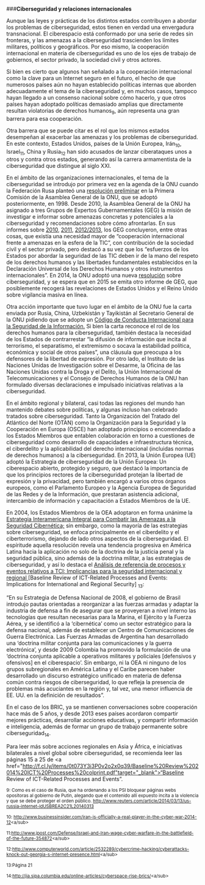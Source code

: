 
###**Ciberseguridad y relaciones internacionales**

Aunque las leyes y prácticas de los distintos estados contribuyen a abordar los problemas de ciberseguridad, estos tienen en verdad una envergadura transnacional. El ciberespacio está conformado por una serie de redes sin fronteras, y las amenazas a la ciberseguridad trascienden los límites militares, políticos y geográficos. Por eso mismo, la cooperación internacional en materia de ciberseguridad es uno de los ejes de trabajo de gobiernos, el sector privado, la sociedad civil y otros actores.

Si bien es cierto que algunos han señalado a la cooperación internacional como la clave para un Internet seguro en el futuro, el hecho de que numerosos países aún no hayan establecido políticas internas que aborden adecuadamente el tema de la ciberseguridad y, en muchos casos, tampoco hayan llegado a un consenso nacional sobre cómo hacerlo, y que otros países hayan adoptado políticas demasiado amplias que directamente resultan violatorias de derechos humanos<sub>9</sub>, aún representa una gran barrera para esa cooperación.

Otra barrera que se puede citar es el rol que los mismos estados desempeñan al exacerbar las amenazas y los problemas de ciberseguridad. En este contexto, Estados Unidos, países de la Unión Europea, Irán<sub>10</sub>, Israel<sub>11</sub>, China y Rusia<sub>12</sub> han sido acusados de lanzar ciberataques unos a otros y  contra otros estados, generando así la carrera armamentista de la ciberseguridad que distingue al siglo XXI.

En el ámbito de las organizaciones internacionales, el tema de la ciberseguridad se introdujo por primera vez en la agenda de la ONU cuando la Federación Rusa planteó una
<a href="http://www.un.org/ga/search/view_doc.asp?symbol=A/RES/53/70" target="_blank">resolución preliminar</a>
en la Primera Comisión de la Asamblea General de la ONU, que se adoptó posteriormente, en 1998. Desde 2010, la Asamblea General de la ONU ha asignado a tres Grupos de Expertos Gubernamentales (GEG) la misión de investigar e informar sobre amenazas concretas y potenciales a la ciberseguridad y recomendaciones sobre cómo afrontarlas. En sus informes sobre
<a href="http://www.un.org/ga/search/view_doc.asp?symbol=A/65/201" target="_blank">2010</a>,
<a href="http://www.un.org/ga/search/view_doc.asp?symbol=A/65/201" target="_blank">2011</a>, 
<a href="http://www.un.org/ga/search/view_doc.asp?symbol=A/68/98" target="_blank">2012/2013</a>, 
los GEG concluyeron, entre  otras cosas, que existía una necesidad mayor de “cooperación internacional frente a amenazas en la esfera de la TIC”, con contribución de la sociedad civil y el sector privado, pero destacó a su vez que los “esfuerzos de los Estados por abordar la seguridad de las TIC deben ir de la mano del respeto de los derechos humanos y las libertades fundamentales establecidos en la Declaración Universal de los Derechos Humanos y otros instrumentos internacionales”. En 2014, la ONU adoptó una nueva 
<a href="http://www.un.org/ga/search/view_doc.asp?symbol=A/RES/69/28" target="_blank">resolución</a>
sobre ciberseguridad, y se espera que en 2015 se emita otro informe de GEG, que posiblemente recogerá las revelaciones de Estados Unidos y el Reino Unido sobre vigilancia masiva en línea.

Otra acción importante que tuvo lugar en el ámbito de la ONU fue la carta enviada por Rusia, China, Uzbekistán y Tayikistán al Secretario General de la ONU pidiendo que se adopte un 
<a href="http://nz.chineseembassy.org/eng/zgyw/t858978.htm" target="_blank">Código de Conducta Internacional para la Seguridad de la Información.</a>
Si bien la carta reconoce el rol de los derechos humanos para la ciberseguridad, también destaca la necesidad de los Estados de contrarrestar “la difusión de información que incita al terrorismo, el separatismo, el extremismo o socava la estabilidad política, económica y social de otros países”, una cláusula que preocupa a los defensores de la libertad de expresión. Por otro lado, el Instituto de las Naciones Unidas de Investigación sobre el Desarme, la Oficina de las Naciones Unidas contra la Droga y el Delito, la Unión Internacional de Telecomunicaciones y el Consejo de Derechos Humanos de la ONU han formulado diversas declaraciones e impulsado iniciativas relativas a la ciberseguridad.

En el ámbito regional y bilateral, casi todas las regiones del mundo han mantenido debates sobre políticas, y algunas incluso han celebrado tratados sobre ciberseguridad. Tanto la Organización del Tratado del Atlántico del Norte (OTAN) como la Organización para la Seguridad y la Cooperación en Europa (OSCE) han adoptado principios o encomendado a los Estados Miembros que entablen colaboración en torno a cuestiones de ciberseguridad como desarrollo de capacidades e infraestructura técnica, el ciberdelito y la aplicabilidad del derecho internacional (incluidas normas de derechos humanos) a la ciberseguridad. En 2013, la Unión Europea (UE) adoptó la Estrategia de ciberseguridad de la Unión Europea: Un ciberespacio abierto, protegido y seguro, que destacó la importancia de que los principios rectores de la ciberseguridad protejan la libertad de expresión y la privacidad, pero también encargó a varios otros órganos europeos, como el Parlamento Europeo y la Agencia Europea de Seguridad de las Redes y de la Información, que prestaran asistencia adicional, intercambio de información y capacitación a Estados Miembros de la UE.


En 2004, los Estados Miembros de la OEA adoptaron en forma unánime la
<a href="http://www.oas.org/es/ssm/cyber/documents/Estrategia-seguridad-cibernetica-resolucion.pdf" target="_blank">Estrategia Interamericana Integral para Combatir las Amenazas a la Seguridad Cibernética;</a>
sin embargo, como la mayoría de las estrategias sobre ciberseguridad, se enfoca principalmente en el ciberdelito y el ciberterrorismo, dejando de lado otros aspectos de la ciberseguridad. El espíritude aquella resolución revela una tendencia progresiva en América Latina hacia la aplicación no solo de la doctrina de la justicia penal y la seguridad pública, sino además de la doctrina militar, a las estrategias de ciberseguridad, y así lo destaca el 
<a href="http://ict4peace.org/baseline-review-of-ict-related-processes-and-events-implications-for-international-and-regional-security/#sthash.8X8nxU44.dpuf" target="_blank">Análisis de referencia de procesos y eventos relativos a TCI: Implicancias para la seguridad internacional y regional </a>[Baseline Review of ICT-Related Processes and Events: Implications for International and Regional Security] <sub>13</sub>:

“En su Estrategia de Defensa Nacional de 2008, el gobierno de Brasil introdujo pautas orientadas a reorganizar a las fuerzas armadas y adaptar la industria de defensa a fin de asegurar que se proveyeran a nivel interno las tecnologías que resultan necesarias para la Marina, el Ejército y la Fuerza Aérea, y se identificó a la ‘cibernética’ como un sector estratégico para la defensa nacional, además de establecer un Centro de Comunicaciones de Guerra Electrónica. Las Fuerzas Armadas de Argentina han desarrollado una ‘doctrina militar conjunta para las comunicaciones y la guerra electrónica’, y desde 2009 Colombia ha promovido la formulación de una ‘doctrina conjunta aplicable a operativos militares y policiales [defensivos y ofensivos] en el ciberespacio’. Sin embargo, ni la OEA ni ninguno de los grupos subregionales en América Latina y el Caribe parecen haber desarrollado un discurso estratégico unificado en materia de defensa común contra riesgos de ciberseguridad, lo que refleja la presencia de problemas más acuciantes en la región y, tal vez, una menor influencia de EE. UU. en la definición de resultados”.

En el caso de los BRIC, ya se mantienen conversaciones sobre cooperación hace más de 5 años, y desde 2013 eses países acordaron compartir mejores prácticas, desarrollar acciones educativas, y compartir información e inteligencia, además de formar un grupo de trabajo permanente sobre ciberseguridad<sub>14</sub>. 

Para leer más sobre acciones regionales en Asia y África, e iniciativas bilaterales a nivel global sobre ciberseguridad, se recomienda leer las páginas 15 a 25 de
<a href="http://f.cl.ly/items/0t073Y3i3P0v2o2x0q39/Baseline%20Review%202014%20ICT%20Processes%20colprint.pdf"target="_blank">“Baseline Review of ICT-Related Processes and Events”.</a>

<sub> 9: Como es el caso de Rusia, que ha ordenando a los PSI bloquear páginas webs opositoras al gobierno de Putin, alegando que el contenido allí expuesto incita a la violencia y que se debe proteger el orden público. http://www.reuters.com/article/2014/03/13/us-russia-internet-idUSBREA2C21L20140313</sub>

<sub> 10: <a href="http://www.businessinsider.com/iran-is-officially-a-real-player-in-the-cyber-war-2014-12" target="_blank">http://www.businessinsider.com/iran-is-officially-a-real-player-in-the-cyber-war-2014-12<a/sub>

<sub> 11:<a href="http://www.jpost.com/Defense/Israel-and-Iran-wage-cyber-warfare-in-the-battlefield-of-the-future-354872" target="_blank">http://www.jpost.com/Defense/Israel-and-Iran-wage-cyber-warfare-in-the-battlefield-of-the-future-354872<a/sub> 

<sub> 12:<a href="http://www.computerworld.com/article/2532289/cybercrime-hacking/cyberattacks-knock-out-georgia-s-internet-presence.html" target="_blank">http://www.computerworld.com/article/2532289/cybercrime-hacking/cyberattacks-knock-out-georgia-s-internet-presence.html<a/sub> 

<sub> 13:Página 21 </sub>

<sub> 14:<a href="http://jia.sipa.columbia.edu/online-articles/cyberspace-rise-brics/" target="_blank">http://jia.sipa.columbia.edu/online-articles/cyberspace-rise-brics/<a/sub> 





